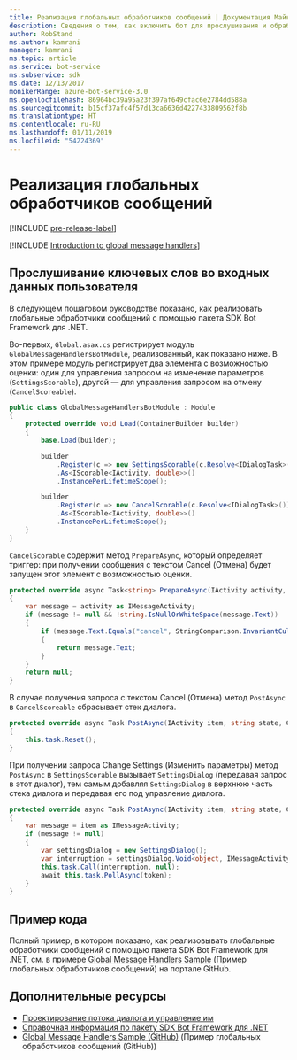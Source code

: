 ```yaml
---
title: Реализация глобальных обработчиков сообщений | Документация Майкрософт
description: Сведения о том, как включить бот для прослушивания и обработки введенных пользователем данных, содержащих определенные ключевые слова, с помощью пакета SDK Bot Framework для .NET.
author: RobStand
ms.author: kamrani
manager: kamrani
ms.topic: article
ms.service: bot-service
ms.subservice: sdk
ms.date: 12/13/2017
monikerRange: azure-bot-service-3.0
ms.openlocfilehash: 86964bc39a95a23f397af649cfac6e2784dd588a
ms.sourcegitcommit: b15cf37afc4f57d13ca6636d4227433809562f8b
ms.translationtype: HT
ms.contentlocale: ru-RU
ms.lasthandoff: 01/11/2019
ms.locfileid: "54224369"
---
```

# <a name="implement-global-message-handlers"></a>Реализация глобальных обработчиков сообщений

[!INCLUDE [pre-release-label](../includes/pre-release-label-v3.md)]

[!INCLUDE [Introduction to global message handlers](../includes/snippet-global-handlers-intro.md)]

## <a name="listen-for-keywords-in-user-input"></a>Прослушивание ключевых слов во входных данных пользователя

В следующем пошаговом руководстве показано, как реализовать глобальные обработчики сообщений с помощью пакета SDK Bot Framework для .NET.

Во-первых, `Global.asax.cs` регистрирует модуль `GlobalMessageHandlersBotModule`, реализованный, как показано ниже. В этом примере модуль регистрирует два элемента с возможностью оценки: один для управления запросом на изменение параметров (`SettingsScorable`), другой — для управления запросом на отмену (`CancelScoreable`).

```cs
public class GlobalMessageHandlersBotModule : Module
{
    protected override void Load(ContainerBuilder builder)
    {
        base.Load(builder);

        builder
            .Register(c => new SettingsScorable(c.Resolve<IDialogTask>()))
            .As<IScorable<IActivity, double>>()
            .InstancePerLifetimeScope();

        builder
            .Register(c => new CancelScorable(c.Resolve<IDialogTask>()))
            .As<IScorable<IActivity, double>>()
            .InstancePerLifetimeScope();
    }
}
```

`CancelScorable` содержит метод `PrepareAsync`, который определяет триггер: при получении сообщения с текстом Cancel (Отмена) будет запущен этот элемент с возможностью оценки.

```cs
protected override async Task<string> PrepareAsync(IActivity activity, CancellationToken token)
{
    var message = activity as IMessageActivity;
    if (message != null && !string.IsNullOrWhiteSpace(message.Text))
    {
        if (message.Text.Equals("cancel", StringComparison.InvariantCultureIgnoreCase))
        {
            return message.Text;
        }
    }
    return null;
}
```

В случае получения запроса с текстом Cancel (Отмена) метод `PostAsync` в `CancelScoreable` сбрасывает стек диалога. 

```cs
protected override async Task PostAsync(IActivity item, string state, CancellationToken token)
{
    this.task.Reset();
}
```

При получении запроса Change Settings (Изменить параметры) метод `PostAsync` в `SettingsScorable` вызывает `SettingsDialog` (передавая запрос в этот диалог), тем самым добавляя `SettingsDialog` в верхнюю часть стека диалога и передавая его под управление диалога.

```cs
protected override async Task PostAsync(IActivity item, string state, CancellationToken token)
{
    var message = item as IMessageActivity;
    if (message != null)
    {
        var settingsDialog = new SettingsDialog();
        var interruption = settingsDialog.Void<object, IMessageActivity>();
        this.task.Call(interruption, null);
        await this.task.PollAsync(token);
    }
}
```

## <a name="sample-code"></a>Пример кода

Полный пример, в котором показано, как реализовывать глобальные обработчики сообщений с помощью пакета SDK Bot Framework для .NET, см. в примере <a href="https://github.com/Microsoft/BotBuilder-Samples/tree/master/CSharp/core-GlobalMessageHandlers" target="_blank">Global Message Handlers Sample</a> (Пример глобальных обработчиков сообщений) на портале GitHub.

## <a name="additional-resources"></a>Дополнительные ресурсы

- [Проектирование потока диалога и управление им](../bot-service-design-conversation-flow.md)
- <a href="/dotnet/api/?view=botbuilder-3.12.2.4" target="_blank">Справочная информация по пакету SDK Bot Framework для .NET</a>
- <a href="https://github.com/Microsoft/BotBuilder-Samples/tree/master/CSharp/core-GlobalMessageHandlers" target="_blank">Global Message Handlers Sample (GitHub)</a> (Пример глобальных обработчиков сообщений (GitHub))
